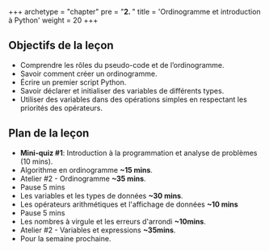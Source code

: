 +++
archetype = "chapter"
pre = "<b>2. </b>"
title = 'Ordinogramme et introduction à Python'
weight = 20
+++

## Objectifs de la leçon

- Comprendre les rôles du pseudo-code et de l’ordinogramme.
- Savoir comment créer un ordinogramme.
- Écrire un premier script Python.
- Savoir déclarer et initialiser des variables de différents types.
- Utiliser des variables dans des opérations simples en respectant les priorités des opérateurs.

## Plan de la leçon

- **Mini-quiz #1**: Introduction à la programmation et analyse de problèmes (10 mins).
- Algorithme en ordinogramme **~15 mins**.
- Atelier #2 - Ordinogramme  **­~35 mins**.
- Pause 5 mins
- Les variables et les types de données **~30 mins**.
- Les opérateurs arithmétiques et l'affichage de données **~10 mins**
- Pause 5 mins
- Les nombres à virgule et les erreurs d'arrondi **~10mins**.
- Atelier #2 - Variables et expressions **~35mins**.
- Pour la semaine prochaine.